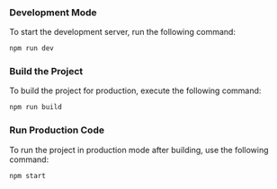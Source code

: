 ### Development Mode

To start the development server, run the following command:

```bash
npm run dev
```

### Build the Project

To build the project for production, execute the following command:

```bash
npm run build
```

### Run Production Code

To run the project in production mode after building, use the following command:

```bash
npm start
```
